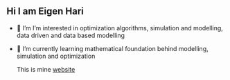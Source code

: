 ## Hi I am Eigen Hari

- 🔭 I’m  I’m interested in optimization algorithms, simulation and modelling, data driven and data based modelling
- 🌱 I’m currently learning mathematical foundation behind  modelling, simulation and optimization

  This is mine  [website](https://www.hariprasadgajurel.com.np/)


